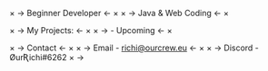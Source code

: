 × → Beginner Developer ← ×
× → Java & Web Coding ← ×

× → My Projects: ← ×
× →   - Upcoming ← ×

× → Contact ← ×
× →  Email - richi@ourcrew.eu ← ×
× →  Discord - ØurƦichi#6262 × →
